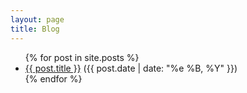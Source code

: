 ```yaml
---
layout: page
title: Blog
---
```

<ul>
  {% for post in site.posts %}
    <li>
      <a href="{{ post.url }}">{{ post.title }}</a> ({{ post.date | date: "%e %B, %Y" }})
    </li>
  {% endfor %}
</ul>
